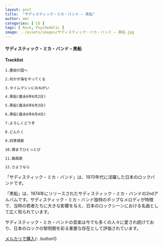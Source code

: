 ```yaml
---
layout: post
title:  "サディスティック・ミカ・バンド – 黒船"
author: mmr
categories: [ CD ]
tags: [ Rock, Psychedelic ]
image: ../assets/images/サディスティック・ミカ・バンド – 黒船.jpg
---
```


#### サディスティック・ミカ・バンド – 黒船

#### Tracklist
```md
1.墨絵の国へ

2.何かが海をやってくる

3.タイムマシンにおねがい

4.黒船(嘉永6年6月2日)

5.黒船(嘉永6年6月3日)

6.黒船(嘉永6年6月4日)

7.よろしくどうぞ

8.どんたく

9.四季頌歌

10.塀までひとっとび

11.颱風歌

12.さようなら
```

「サディスティック・ミカ・バンド」は、1970年代に活躍した日本のロックバンドです。

「黒船」は、1974年にリリースされたサディスティック・ミカ・バンドの2ndアルバムです。サディスティック・ミカ・バンド独特のポップなメロディが特徴で、当時の若者たちに大きな影響を与え、日本のロックシーンにおける名曲として広く知られています。

サディスティック・ミカ・バンドの音楽は今でも多くの人々に愛され続けており、日本のロックの黎明期を彩る重要な存在として評価されています。

[メルカリで購入](https://jp.mercari.com/item/m25769486470){: .button1}
